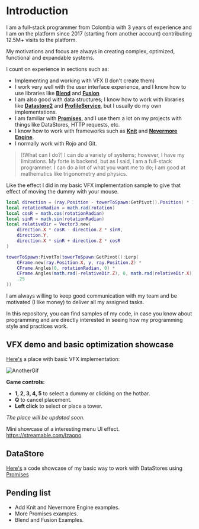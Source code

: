 
# Introduction

I am a full-stack programmer from Colombia with 3 years of experience and I am on the platform since 2017 (starting from another account) contributing 12.5M+ visits to the platform.

My motivations and focus are always in creating complex, optimized, functional and expandable systems.

I count on experience in sections such as:
- Implementing and working with VFX (I don't create them)
- I work very well with the user interface experience, and I know how to use libraries like **[Blend](https://quenty.github.io/NevermoreEngine/api/Blend/)** and [**Fusion**](https://elttob.uk/Fusion/)
- I am also good with data structures; I know how to work with libraries like [**Datastore2**](https://kampfkarren.github.io/Roblox/) and [**ProfileService**](https://madstudioroblox.github.io/ProfileService/), but I usually do my own implementations.
- I am familiar with [**Promises**](https://eryn.io/roblox-lua-promise/), and I use them a lot on my projects with things like DataStores, HTTP requests, etc.
- I know how to work with frameworks such as [**Knit**](https://sleitnick.github.io/Knit/) and [**Nevermore Engine**](https://quenty.github.io/NevermoreEngine/).
- I normally work with Rojo and Git.

> [!What can I do?]
> I can do a variety of systems; however, I have my limitations.
> My forte is backend, but as I said, I am a full-stack programmer. I can do a lot of what you want me to do; I am good at mathematics like trigonometry and physics.

Like the effect I did in my basic VFX implementation sample to give that effect of moving the dummy with your mouse.

```lua
local direction = (ray.Position - towerToSpawn:GetPivot().Position) * 16
local rotationRadian = math.rad(rotation)
local cosR = math.cos(rotationRadian)
local sinR = math.sin(rotationRadian)
local relativeDir = Vector3.new(
	direction.X * cosR - direction.Z * sinR,
	direction.Y,
	direction.X * sinR + direction.Z * cosR
)

towerToSpawn:PivotTo(towerToSpawn:GetPivot():Lerp(
	CFrame.new(ray.Position.X, y, ray.Position.Z) *
	CFrame.Angles(0, rotationRadian, 0) *
	CFrame.Angles(math.rad(-relativeDir.Z), 0, math.rad(relativeDir.X)),
	.25
))
```

I am always willing to keep good communication with my team and be motivated (I like money) to deliver all my assigned tasks.

In this repository, you can find samples of my code, in case you know about programming and are directly interested in seeing how my programming style and practices work.
## VFX demo and basic optimization showcase

[Here's](https://www.roblox.com/games/11596954214/VFX-work-showcase) a place with basic VFX implementation:

![AnotherGif](https://github.com/RenKa001/Portfolio-WIP/assets/119909665/b6751df4-aa7b-4f23-9463-f0cace1b04d0)

**Game controls:**
- **1, 2, 3, 4, 5** to select a dummy or clicking on the hotbar.
- **Q** to cancel placement.
- **Left click** to select or place a tower.

*The place will be updated soon.*

Mini showcase of a interesting menu UI effect.
https://streamable.com/lzaono

## DataStore
[Here's](https://github.com/RenKa001/Code-showcase/blob/main/StandardDataStoreExample.lua) a code showcase of my basic way to work with DataStores using [Promises](https://eryn.io/roblox-lua-promise/)
## Pending list

- Add Knit and Nevermore Engine examples.
- More Promises examples.
- Blend and Fusion Examples.

